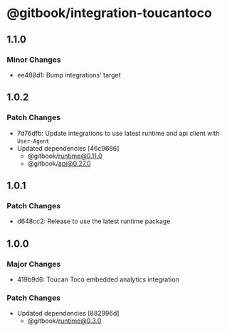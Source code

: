 # @gitbook/integration-toucantoco

## 1.1.0

### Minor Changes

-   ee488d1: Bump integrations' target

## 1.0.2

### Patch Changes

-   7d76dfb: Update integrations to use latest runtime and api client with `User-Agent`
-   Updated dependencies [46c9686]
    -   @gitbook/runtime@0.11.0
    -   @gitbook/api@0.27.0

## 1.0.1

### Patch Changes

-   d648cc2: Release to use the latest runtime package

## 1.0.0

### Major Changes

-   419b9d6: Toucan Toco embedded analytics integration

### Patch Changes

-   Updated dependencies [882996d]
    -   @gitbook/runtime@0.3.0
